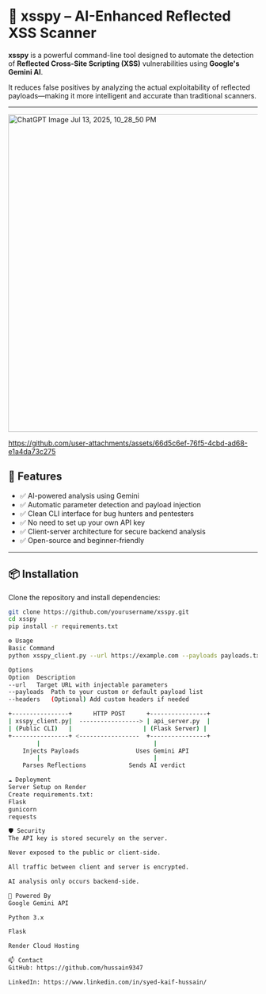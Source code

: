 # 🧠 xsspy – AI-Enhanced Reflected XSS Scanner

**xsspy** is a powerful command-line tool designed to automate the detection of **Reflected Cross-Site Scripting (XSS)** vulnerabilities using **Google's Gemini AI**.

It reduces false positives by analyzing the actual exploitability of reflected payloads—making it more intelligent and accurate than traditional scanners.

---
<img width="640" height="640" alt="ChatGPT Image Jul 13, 2025, 10_28_50 PM" src="https://github.com/user-attachments/assets/19a7a66c-b06b-40e4-98bf-c59c2f2c0540" />


https://github.com/user-attachments/assets/66d5c6ef-76f5-4cbd-ad68-e1a4da73c275


## 🚀 Features

- ✅ AI-powered analysis using Gemini  
- ✅ Automatic parameter detection and payload injection  
- ✅ Clean CLI interface for bug hunters and pentesters  
- ✅ No need to set up your own API key  
- ✅ Client-server architecture for secure backend analysis  
- ✅ Open-source and beginner-friendly  

---

## 📦 Installation

Clone the repository and install dependencies:

```bash
git clone https://github.com/yourusername/xsspy.git
cd xsspy
pip install -r requirements.txt

⚙️ Usage
Basic Command
python xsspy_client.py --url https://example.com --payloads payloads.txt

Options
Option	Description
--url	Target URL with injectable parameters
--payloads	Path to your custom or default payload list
--headers	(Optional) Add custom headers if needed

+----------------+      HTTP POST      +----------------+
| xsspy_client.py|  -----------------> | api_server.py  |
| (Public CLI)   |                    | (Flask Server) |
+----------------+ <-----------------  +----------------+
        |                                |
    Injects Payloads                Uses Gemini API
        |                                |
    Parses Reflections            Sends AI verdict

☁️ Deployment
Server Setup on Render
Create requirements.txt:
Flask
gunicorn
requests

🛡️ Security
The API key is stored securely on the server.

Never exposed to the public or client-side.

All traffic between client and server is encrypted.

AI analysis only occurs backend-side.

🧠 Powered By
Google Gemini API

Python 3.x

Flask

Render Cloud Hosting

📫 Contact
GitHub: https://github.com/hussain9347

LinkedIn: https://www.linkedin.com/in/syed-kaif-hussain/

